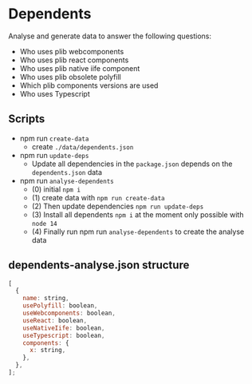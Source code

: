 # Dependents

Analyse and generate data to answer the following questions:

- Who uses plib webcomponents
- Who uses plib react components
- Who uses plib native iife component
- Who uses plib obsolete polyfill
- Which plib components versions are used
- Who uses Typescript

## Scripts

- npm run `create-data`
  - create `./data/dependents.json`
- npm run `update-deps`
  - Update all dependencies in the `package.json` depends on the `dependents.json` data
- npm run `analyse-dependents`
  - (0) initial `npm i`
  - (1) create data with `npm run create-data`
  - (2) Then update dependencies `npm run update-deps`
  - (3) Install all dependents `npm i` at the moment only possible with `node 14`
  - (4) Finally run npm run `analyse-dependents` to create the analyse data

## dependents-analyse.json structure

```js
[
  {
    name: string,
    usePolyfill: boolean,
    useWebcomponents: boolean,
    useReact: boolean,
    useNativeIife: boolean,
    useTypescript: boolean,
    components: {
      x: string,
    },
  },
];
```
